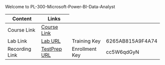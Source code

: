 <html lang="en">
    <head> Welcome to PL-300-Microsoft-Power-BI-Data-Analyst
    </head>

</html>

<body>
<table>
  <thead>
    <tr>
      <th>Content</th>
      <th>Links</th>
    </tr>
  </thead>
 <tbody> 
    <tr>
      <td>Course Link</td>
      <td><a href="https://learn.microsoft.com/en-us/training/courses/pl-300t00?WT.mc_id=ilt_partner_webpage_wwl&ocid=4428290&DCS=DEPR2520491#study-guide">Course Link </a></td>
    </tr>
     <tr>
      <td>Lab Link</td>
      <td><a href="https://gsi.learnondemand.net/"> Lab URL </a></td>
      <td> Training Key </td>
      <td> 6265AB815A9F4A74 </a></td>  
    </tr>
    <tr>
      <td>Recording Link</td>
      <td><a href="https://testprep.cloudthat.com/course/view.php?id=2584"> TestPrep URL </a></td>
      <td> Enrollment Key </td>
      <td> cc5W6qdGyN </a></td>  
    </tr>
 </tbody>  
</table>
